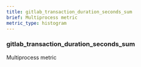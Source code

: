 ```yaml
---
title: gitlab_transaction_duration_seconds_sum
brief: Multiprocess metric
metric_type: histogram
---
```

### gitlab_transaction_duration_seconds_sum

Multiprocess metric